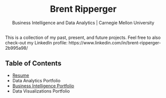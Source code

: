 <h1 align="center">Brent Ripperger</h1>
<p align="center">Business Intelligence and Data Analytics | Carnegie Mellon University</p>
<br>
This is a collection of my past, present, and future projects. Feel free to also check-out my LinkedIn profile: https://www.linkedin.com/in/brent-ripperger-2b995a98/

## Table of Contents
- [Resume](https://bmripper.github.io/General_Resume_2022_09.pdf)
- Data Analytics Portfolio
- [Business Intelligence Portfolio](https://bmripper.github.io/bi_portfolio)
- Data Visualizations Portfolio
